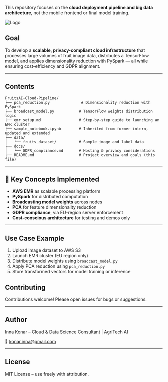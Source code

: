 This repository focuses on the **cloud deployment pipeline and big data architecture**, not the mobile frontend or final model training.

![Logo](https://github.com/AnniRanok/OC_Projet_8/blob/main/fruits.jpg)


##  Goal

To develop a **scalable, privacy-compliant cloud infrastructure** that processes large volumes of fruit image data, distributes a TensorFlow model, and applies dimensionality reduction with PySpark — all while ensuring cost-efficiency and GDPR alignment.

---

##  Contents

```
FruitsAI-Cloud-Pipeline/
├── pca_reduction.py              # Dimensionality reduction with PySpark
├── broadcast_model.py           # TensorFlow weights distribution logic
├── emr_setup.md                 # Step-by-step guide to launching an EMR cluster
├── sample_notebook.ipynb        # Inherited from former intern, updated and extended
├── data/
│   └── fruits_dataset/          # Sample image and label data
├── docs/
│   └── GDPR_compliance.md       # Hosting & privacy considerations
├── README.md                    # Project overview and goals (this file)
```

---

## 🧠 Key Concepts Implemented

* **AWS EMR** as scalable processing platform
* **PySpark** for distributed computation
* **Broadcasting model weights** across nodes
* **PCA** for feature dimensionality reduction
* **GDPR compliance**, via EU-region server enforcement
* **Cost-conscious architecture** for testing and demos only

---

##  Use Case Example

1.  Upload image dataset to AWS S3
2.  Launch EMR cluster (EU region only)
3.  Distribute model weights using `broadcast_model.py`
4.  Apply PCA reduction using `pca_reduction.py`
5.  Store transformed vectors for model training or inference


##  Contributing

Contributions welcome! Please open issues for bugs or suggestions.

---

##  Author

Inna Konar – Cloud & Data Science Consultant | AgriTech AI

📧 [konar.inna@gmail.com](mailto:konar.inna@gmail.com)

---

##  License

MIT License – use freely with attribution.

